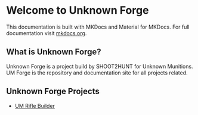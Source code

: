 # Welcome to Unknown Forge

This documentation is built with MKDocs and Material for MKDocs. For full documentation visit [mkdocs.org](https://www.mkdocs.org).

<!-- ## Commands

* `mkdocs new [dir-name]` - Create a new project.
* `mkdocs serve` - Start the live-reloading docs server.
* `mkdocs build` - Build the documentation site.
* `mkdocs -h` - Print help message and exit.

## Project layout

    mkdocs.yml    # The configuration file.
    docs/
        index.md  # The documentation homepage.
        ...       # Other markdown pages, images and other files. -->
    
## What is Unknown Forge?
Unknown Forge is a project build by SHOOT2HUNT for Unknown Munitions. UM Forge is the repository and documentation site for all projects related.

## Unknown Forge Projects
- [UM Rifle Builder](./riflebuilder/rb.md)